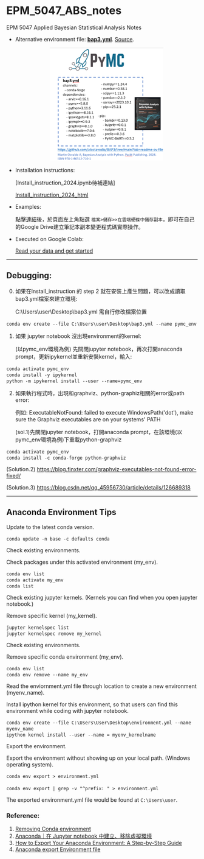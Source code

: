 # EPM_5047_ABS_notes
EPM 5047 Applied Bayesian Statistical Analysis Notes


<!---pymc_environment.yml:
![pymc_env_yml](https://github.com/yvminyni/EPM_5047_ABS_notes/blob/main/ABS_picture/create_environment_yml.jpg)
--->

- Alternative environment file: [**bap3.yml**](https://github.com/yvminyni/EPM_5047_ABS_notes/blob/main/bap3.yml). 
[Source](https://github.com/aloctavodia/BAP3/tree/main).
  
  <!---![bap3_env](https://github.com/yvminyni/EPM_5047_ABS_notes/blob/main/ABS_picture/bap3_env.png)--->
  <div align="center">
  <img src="https://github.com/yvminyni/EPM_5047_ABS_notes/blob/main/ABS_picture/bap3_env.png" width="300"  />
  </div>
- Installation instructions:
    
  [Install_instruction_2024.ipynb待補連結]

  [Install_instruction_2024_html](https://github.com/yvminyni/EPM_5047_ABS_notes/blob/main/0820_Install_instruction-output_html.html)

- Examples:

  點擊[連結](https://colab.research.google.com/drive/1opFXvCPnOgRyTcNZE3arbTwRlcGoW5WI?usp=sharing)後，於頁面左上角點選 `檔案>儲存>>在雲端硬碟中儲存副本`，即可在自己的Google Drive建立筆記本副本變更程式碼實際操作。

- Executed on Google Colab:

   [Read your data and get started](https://colab.research.google.com/drive/1Mhs_c9DBNYwtHE2cjfzd92YCnBSCgWP-?usp=sharing)


----
## Debugging:

0. 如果在Install_instruction 的 step 2 就在安裝上產生問題，可以改成讀取bap3.yml檔案來建立環境:

    C:\Users\user\Desktop\bap3.yml 需自行修改檔案位置
```
conda env create --file C:\Users\user\Desktop\bap3.yml --name pymc_env
```

1. 如果 jupyter notebook 沒出現environment的kernel:
   
   (以pymc_env環境為例) 先關閉jupyter notebook，再次打開anaconda prompt，更新ipykernel並重新安裝kernel，輸入:
```
conda activate pymc_env
conda install -y ipykernel
python -m ipykernel install --user --name=pymc_env
```

2.  如果執行程式時，出現和graphviz、python-graphiz相關的error或path error:

    例如: ExecutableNotFound: failed to execute WindowsPath('dot'), make sure the Graphviz executables are on your systems' PATH
    
    (sol.1)先關閉jupyter notebook，打開anaconda prompt，在該環境(以pymc_env環境為例)下重載python-graphviz
    
```
conda activate pymc_env
conda install -c conda-forge python-graphviz
```
  (Solution.2) https://blog.finxter.com/graphviz-executables-not-found-error-fixed/

  (Solution.3) https://blog.csdn.net/qq_45956730/article/details/126689318

----
## Anaconda Environment Tips

Update to the latest conda version.
```
conda update -n base -c defaults conda
```

Check existing environments. 

Check packages under this activated environment (my_env).
```
conda env list
conda activate my_env
conda list 
```

Check existing jupyter kernels. (Kernels you can find when you open jupyter notebook.)

Remove specific kernel (my_kernel).
```
jupyter kernelspec list
jupyter kernelspec remove my_kernel
```
Check existing environments. 

Remove specific conda environment (my_env).
```
conda env list
conda env remove --name my_env
```
Read the enviornment.yml file through location to create a new environment (myenv_name).

Install ipython kernel for this environment, so that users can find this environment while coding with jupyter notebook.
```
conda env create --file C:\Users\User\Desktop\environment.yml --name myenv_name
ipython kernel install --user --name = myenv_kernelname
```

Export the environment.

Export the environment without showing up on your local path. (Windows operating system).
```
conda env export > environment.yml

conda env export | grep -v "^prefix: " > environment.yml
```
The exported environment.yml file would be found at `C:\Users\user`.


### Reference:
1. [Removing Conda environment](https://stackoverflow.com/questions/49127834/removing-conda-environment)
2. [Anaconda｜在 Jupyter notebook 中建立、移除虛擬環境](https://medium.com/programming-with-data/%E5%9C%A8-jupyter-notebook-%E4%B8%AD%E5%BB%BA%E7%AB%8B-%E7%A7%BB%E9%99%A4%E8%99%9B%E6%93%AC%E7%92%B0%E5%A2%83-6c90c89791a5)
3. [How to Export Your Anaconda Environment: A Step-by-Step Guide](https://pythontwist.com/how-to-export-your-anaconda-environment-a-step-by-step-guide)
4. [Anaconda export Environment file](https://stackoverflow.com/questions/41274007/anaconda-export-environment-file)
